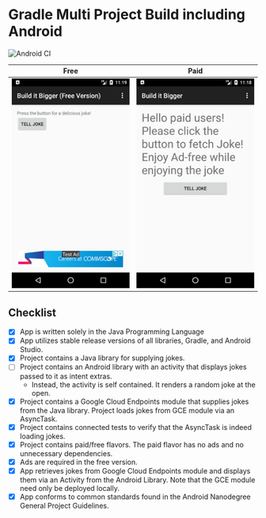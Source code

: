 # Gradle Multi Project Build including Android
![Android CI](https://github.com/kkweon/udacity-build-it-bigger/workflows/Android%20CI/badge.svg)

<table>
<thead>
<tr>
<th>Free</th>
<th>Paid</th>
</tr>
</thead>
<tbody>
<tr>
<td><img src="./assets/free.png"></td>
<td><img src="./assets/paid.png"></td>
</tr>
</tbody>
</table>

## Checklist

- [x] App is written solely in the Java Programming Language
- [x] App utilizes stable release versions of all libraries, Gradle, and Android Studio.
- [x] Project contains a Java library for supplying jokes.
- [ ] Project contains an Android library with an activity that displays jokes passed to it as intent extras.
  - Instead, the activity is self contained. It renders a random joke at the open. 
- [x] Project contains a Google Cloud Endpoints module that supplies jokes from the Java library. Project loads jokes from GCE module via an AsyncTask.
- [x] Project contains connected tests to verify that the AsyncTask is indeed loading jokes.
- [x] Project contains paid/free flavors. The paid flavor has no ads and no unnecessary dependencies.
- [x] Ads are required in the free version.
- [x] App retrieves jokes from Google Cloud Endpoints module and displays them via an Activity from the Android Library. Note that the GCE module need only be deployed locally.
- [x] App conforms to common standards found in the Android Nanodegree General Project Guidelines.
